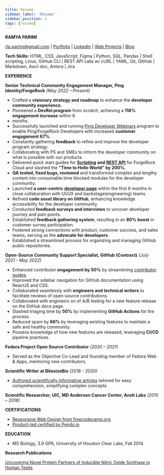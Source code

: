 ```yaml
---
title: Resume
sidebar_label: 'Resume'
sidebar_position: 1
tags: [resume]
---
```


**RAMYA PARIMI**

[rlp.parimi@gmail.com](mailto:rlp.parimi@gmail.com) | [Portfolio](https://ramyaparimi.github.io/) | [LinkedIn](https://www.linkedin.com/in/ramyaparimi/) | [Web Projects](https://codepen.io/collection/ZMqrWo) | [Blog](https://medium.com/@rlp.parimi)

**Tech Skills:** HTML, CSS, JavaScript, Figma | Python, SQL, Pandas | Shell scripting, Linux, GitHub CLI | REST API calls w/ cURL | YAML, Git, GitHub | Markdown, Ascii doc, Antora | Jira

**EXPERIENCE**

**Senior Technical Community Engagement Manager, Ping Identity/ForgeRock** _(May 2022 – Present)_

- Crafted a **visionary strategy and roadmap** to enhance the **developer community experience.**
- Pioneered a **DevRel program** from scratch, achieving a **118% engagement increase** within 6
- months.
- Successfully launched and running [Ping Developer Webinars](https://community.forgerock.com/c/forgerock-events/dev-events/31) program to enable Ping/ForgeRock Developers with increased **customer engagement 67%**.
- Constantly gathering **feedback** to refine and improve the developer program strategy.
- Collaborating with PS and SMEs to inform the developer community on what is possible with our products.
- Delivered quick start guides for [**Scripting**](https://community.forgerock.com/t/getting-started-with-scripting-in-forgerock-identity-cloud-part-1-introduction/3827) **and** [**REST API**](https://community.forgerock.com/t/getting-started-with-the-forgerock-identity-cloud-rest-api-part-1-introduction/3330) for ForgeRock Cloud and slashed the **"Time to Hello World" by 200%**.
- **QA tested, fixed bugs, reviewed** and transformed complex and lengthy content into consumable time blocked modules for the developer community.
- Launched **a user-centric** [**developer page**](https://backstage.forgerock.com/community/developers) within the first 6 months in close collaboration with UI/UX and backstage(engineering) teams.
- Refined **code asset library on GitHub**, enhancing knowledge accessibility for the developer community.
- Conducted **feedback surveys and interviews** to uncover developer journey and pain points.
- Established **feedback gathering system**, resulting in an **80% boost** in customer survey participation.
- Fostered strong connections with product, customer success, and sales teams, serving as the **advocate for developers**.
- Established a streamlined process for organizing and managing GitHub public repositories.

**Open-Source Community Support Specialist, GitHub (Contract)** _(July 2021 - May 2022)_

- Enhanced contributor **engagement by 50%** by streamlining [contributor guides](https://github.com/github/docs/blob/main/CONTRIBUTING.md).
- Improved the sidebar navigation for GitHub documentation using ReactJS and CSS.
- Collaborated seamlessly with **engineers and technical writers** to facilitate reviews of open-source contributions.
- Collaborated with engineers on of A/B testing for a new feature release on the GitHub docs page.
- Slashed triaging time by **50%** by implementing **GitHub Actions** for the process.
- Reduced spam by **66%** by leveraging existing features to maintain a safe and healthy community.
- Possess knowledge of how new features are released, leveraging **CI/CD** pipeline practices.

**Fedora Project Open Source Contributor** _(2020 – 2021)_

- Served as the Objective Co-Lead and founding member of Fedora Web & Apps, mentoring new contributors.

**Scientific Writer at BitesizeBio** _(2018 - 2020)_

- [Authored scientifically informative articles](https://bitesizebio.com/profile/ramya-parimi/) tailored for easy comprehension, simplifying complex concepts.

**Scientific Researcher, UIC, MD Anderson Cancer Center, Ansh Labs** _(2015 – 2018)_

**CERTIFICATIONS**

- [Responsive Web Design from freecodecamp.org](https://www.freecodecamp.org/certification/ramyaparimi/responsive-web-design)
- [Product-led certified by Pendo.io](https://www.credly.com/badges/90194f24-a4f8-44e5-8d6d-7a285c3c4cb8/linked_in_profile)

**EDUCATION**

- MS Biology, 3.9 GPA, University of Houston Clear Lake, Fall 2014

**Research Publications**

[Uncovering Novel Protein Partners of Inducible Nitric Oxide Synthase in Human Testis](https://www.mdpi.com/2218-273X/14/4/388)